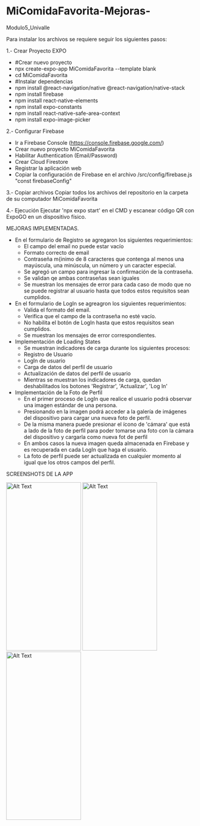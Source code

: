 # MiComidaFavorita-Mejoras-
Modulo5_Univalle

Para instalar los archivos se requiere seguir los siguientes pasos:

1.- Crear Proyecto EXPO
  - #Crear nuevo proyecto
  - npx create-expo-app MiComidaFavorita --template blank
  - cd MiComidaFavorita
  - #Instalar dependencias
  - npm install @react-navigation/native @react-navigation/native-stack
  - npm install firebase
  - npm install react-native-elements
  - npm install expo-constants
  - npm install react-native-safe-area-context
  - npm install expo-image-picker

2.- Configurar Firebase
- Ir a Firebase Console (https://console.firebase.google.com/)
- Crear nuevo proyecto MiComidaFavorita
- Habilitar Authentication (Email/Password)
- Crear Cloud Firestore
- Registrar la aplicación web
- Copiar la configuración de Firebase en el archivo /src/config/firebase.js "const firebaseConfig"

3.- Copiar archivos
Copiar todos los archivos del repositorio en la carpeta de su computador MiComidaFavorita

4.- Ejecución
Ejecutar 'npx expo start' en el CMD y escanear código QR con ExpoGO en un dispositivo físico.


MEJORAS IMPLEMENTADAS.
- En el formulario de Registro se agregaron los siguientes requerimientos:
    - El campo del email no puede estar vacío
    - Formato correcto de email
    - Contraseña m{inimo de 8 caracteres que contenga al menos una mayúscula, una minúscula, un número y un caracter especial.
    - Se agregó un campo para ingresar la confirmación de la contraseña.
    - Se validan qe ambas contraseñas sean iguales
    - Se muestran los mensajes de error para cada caso de modo que no se puede registrar al usuario hasta que todos estos requisitos sean cumplidos.
- En el formulario de LogIn se agreagron los siguientes requerimientos:
    - Valida el formato del email.
    - Verifica que el campo de la contraseña no esté vacío.
    - No habilita el botón de LogIn hasta que estos requisitos sean cumplidos.
    - Se muestran los mensajes de error correspondientes.
- Implementación de Loading States
    - Se muestran indicadores de carga durante los siguientes procesos:
    - Registro de Usuario
    - LogIn de usuario
    - Carga de datos del perfil de usuario
    - Actualización de datos del perfil de usuario
    - Mientras se muestran los indicadores de carga, quedan deshabilitados los botones 'Registrar', 'Actualizar', 'Log In'
- Implementación de la Foto de Perfil
    - En el primer proceso de LogIn que realice el usuario podrá observar una imagen estándar de una persona.
    - Presionando en la imagen podrá acceder a la galería de imágenes del dispositivo para cargar una nueva foto de perfil.
    - De la misma manera puede presionar el ícono de 'cámara' que está a lado de la foto de perfil para poder tomarse una foto con la cámara del dispositivo y cargarla como nueva fot de perfil
    - En ambos casos la nueva imagen queda almacenada en Firebase y es recuperada en cada LogIn que haga el usuario.
    - La foto de perfil puede ser actualizada en cualquier momento al igual que los otros campos del perfil.
  

SCREENSHOTS DE LA APP


<img src="https://github.com/user-attachments/assets/222f8025-4746-409b-a34a-1571167004c0" alt="Alt Text" width="200" height="450">

<img src="https://github.com/user-attachments/assets/90b6441e-178f-43b2-92e7-171cda3929bd" alt="Alt Text" width="200" height="450">

<img src="https://github.com/user-attachments/assets/f156446b-92c1-48ea-9fd8-21a1a98975fa" alt="Alt Text" width="200" height="450">

